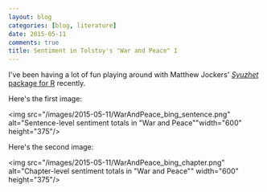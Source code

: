```yaml
---
layout: blog
categories: [blog, literature] 
date: 2015-05-11
comments: true
title: Sentiment in Tolstoy's "War and Peace" I
---
```


I've been having a lot of fun playing around with Matthew Jockers'
[*Syuzhet* package for R][syuzhetpackage] recently.

Here's the first image:

<img src="/images/2015-05-11/WarAndPeace_bing_sentence.png" alt="Sentence-level sentiment totals in "War and Peace""width="600" height="375"/>

Here's the second image:

<img src="/images/2015-05-11/WarAndPeace_bing_chapter.png" alt="Chapter-level sentiment totals in "War and Peace"" width="600" height="375"/>

[syuzhetpackage]: http://www.matthewjockers.net/2015/02/02/syuzhet/
